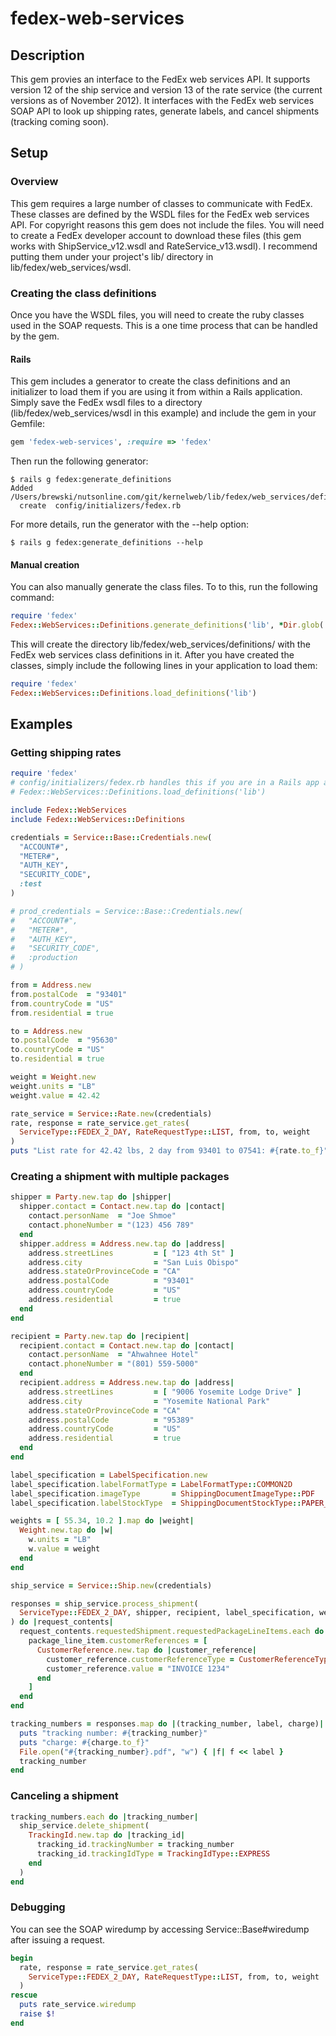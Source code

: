 # fedex-web-services
## Description
This gem provies an interface to the FedEx web services API.  It supports version 12 of the ship service and version 13 of the rate service (the current versions as of November 2012).  It interfaces with the FedEx web services SOAP API to look up shipping rates, generate labels, and cancel shipments (tracking coming soon).

## Setup
### Overview
This gem requires a large number of classes to communicate with FedEx.  These classes are defined by the WSDL files for the FedEx web services API.  For copyright reasons this gem does not include the files.  You will need to create a FedEx developer account to download these files (this gem works with ShipService_v12.wsdl and RateService_v13.wsdl).  I recommend putting them under your project's lib/ directory in lib/fedex/web_services/wsdl.

### Creating the class definitions
Once you have the WSDL files, you will need to create the ruby classes used in the SOAP requests.  This is a one time process that can be handled by the gem.

#### Rails
This gem includes a generator to create the class definitions and an initializer to load them if you are using it from within a Rails application.  Simply save the FedEx wsdl files to a directory (lib/fedex/web_services/wsdl in this example) and include the gem in your Gemfile:

```ruby
gem 'fedex-web-services', :require => 'fedex'
```

Then run the following generator:

    $ rails g fedex:generate_definitions
    Added /Users/brewski/nutsonline.com/git/kernelweb/lib/fedex/web_services/definitions
      create  config/initializers/fedex.rb

For more details, run the generator with the --help option:

    $ rails g fedex:generate_definitions --help

#### Manual creation
You can also manually generate the class files.  To to this, run the following command:

```ruby
require 'fedex'
Fedex::WebServices::Definitions.generate_definitions('lib', *Dir.glob('lib/fedex/web_services/wsdl/*.wsdl'))
```

This will create the directory lib/fedex/web_services/definitions/ with the FedEx web services class definitions in it.  After you have created the classes, simply include the following lines in your application to load them:

```ruby
require 'fedex'
Fedex::WebServices::Definitions.load_definitions('lib')
```

## Examples
### Getting shipping rates

```ruby
require 'fedex'
# config/initializers/fedex.rb handles this if you are in a Rails app and have run the generator above
# Fedex::WebServices::Definitions.load_definitions('lib')

include Fedex::WebServices
include Fedex::WebServices::Definitions

credentials = Service::Base::Credentials.new(
  "ACCOUNT#",
  "METER#",
  "AUTH_KEY",
  "SECURITY_CODE",
  :test
)

# prod_credentials = Service::Base::Credentials.new(
#   "ACCOUNT#",
#   "METER#",
#   "AUTH_KEY",
#   "SECURITY_CODE",
#   :production
# )

from = Address.new
from.postalCode  = "93401"
from.countryCode = "US"
from.residential = true

to = Address.new
to.postalCode  = "95630"
to.countryCode = "US"
to.residential = true

weight = Weight.new
weight.units = "LB"
weight.value = 42.42

rate_service = Service::Rate.new(credentials)
rate, response = rate_service.get_rates(
  ServiceType::FEDEX_2_DAY, RateRequestType::LIST, from, to, weight
)
puts "List rate for 42.42 lbs, 2 day from 93401 to 07541: #{rate.to_f}"
```

### Creating a shipment with multiple packages

```ruby
shipper = Party.new.tap do |shipper|
  shipper.contact = Contact.new.tap do |contact|
    contact.personName  = "Joe Shmoe"
    contact.phoneNumber = "(123) 456 789"
  end
  shipper.address = Address.new.tap do |address|
    address.streetLines         = [ "123 4th St" ]
    address.city                = "San Luis Obispo"
    address.stateOrProvinceCode = "CA"
    address.postalCode          = "93401"
    address.countryCode         = "US"
    address.residential         = true
  end
end

recipient = Party.new.tap do |recipient|
  recipient.contact = Contact.new.tap do |contact|
    contact.personName  = "Ahwahnee Hotel"
    contact.phoneNumber = "(801) 559-5000"
  end
  recipient.address = Address.new.tap do |address|
    address.streetLines         = [ "9006 Yosemite Lodge Drive" ]
    address.city                = "Yosemite National Park"
    address.stateOrProvinceCode = "CA"
    address.postalCode          = "95389"
    address.countryCode         = "US"
    address.residential         = true
  end
end

label_specification = LabelSpecification.new
label_specification.labelFormatType = LabelFormatType::COMMON2D
label_specification.imageType       = ShippingDocumentImageType::PDF
label_specification.labelStockType  = ShippingDocumentStockType::PAPER_LETTER

weights = [ 55.34, 10.2 ].map do |weight|
  Weight.new.tap do |w|
    w.units = "LB"
    w.value = weight
  end
end

ship_service = Service::Ship.new(credentials)

responses = ship_service.process_shipment(
  ServiceType::FEDEX_2_DAY, shipper, recipient, label_specification, weights
) do |request_contents|
  request_contents.requestedShipment.requestedPackageLineItems.each do |package_line_item|
    package_line_item.customerReferences = [
      CustomerReference.new.tap do |customer_reference|
        customer_reference.customerReferenceType = CustomerReferenceType::INVOICE_NUMBER
        customer_reference.value = "INVOICE 1234"
      end
    ]
  end
end

tracking_numbers = responses.map do |(tracking_number, label, charge)|
  puts "tracking number: #{tracking_number}"
  puts "charge: #{charge.to_f}"
  File.open("#{tracking_number}.pdf", "w") { |f| f << label }
  tracking_number
end
```

### Canceling a shipment

```ruby
tracking_numbers.each do |tracking_number|
  ship_service.delete_shipment(
    TrackingId.new.tap do |tracking_id|
      tracking_id.trackingNumber = tracking_number
      tracking_id.trackingIdType = TrackingIdType::EXPRESS
    end
  )
end
```

### Debugging
You can see the SOAP wiredump by accessing Service::Base#wiredump after issuing a request.
```ruby
begin
  rate, response = rate_service.get_rates(
    ServiceType::FEDEX_2_DAY, RateRequestType::LIST, from, to, weight
  )
rescue
  puts rate_service.wiredump
  raise $!
end
```
